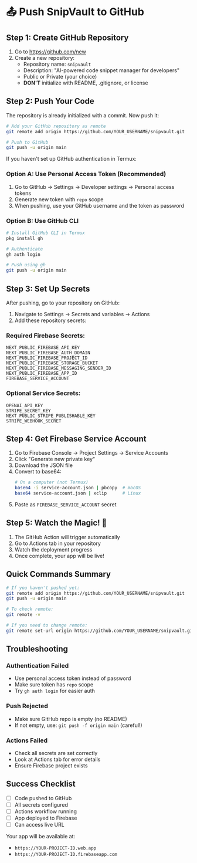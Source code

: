 # 📤 Push SnipVault to GitHub

## Step 1: Create GitHub Repository

1. Go to https://github.com/new
2. Create a new repository:
   - Repository name: `snipvault`
   - Description: "AI-powered code snippet manager for developers"
   - Public or Private (your choice)
   - **DON'T** initialize with README, .gitignore, or license

## Step 2: Push Your Code

The repository is already initialized with a commit. Now push it:

```bash
# Add your GitHub repository as remote
git remote add origin https://github.com/YOUR_USERNAME/snipvault.git

# Push to GitHub
git push -u origin main
```

If you haven't set up GitHub authentication in Termux:

### Option A: Use Personal Access Token (Recommended)
1. Go to GitHub → Settings → Developer settings → Personal access tokens
2. Generate new token with `repo` scope
3. When pushing, use your GitHub username and the token as password

### Option B: Use GitHub CLI
```bash
# Install GitHub CLI in Termux
pkg install gh

# Authenticate
gh auth login

# Push using gh
git push -u origin main
```

## Step 3: Set Up Secrets

After pushing, go to your repository on GitHub:

1. Navigate to Settings → Secrets and variables → Actions
2. Add these repository secrets:

### Required Firebase Secrets:
```
NEXT_PUBLIC_FIREBASE_API_KEY
NEXT_PUBLIC_FIREBASE_AUTH_DOMAIN
NEXT_PUBLIC_FIREBASE_PROJECT_ID
NEXT_PUBLIC_FIREBASE_STORAGE_BUCKET
NEXT_PUBLIC_FIREBASE_MESSAGING_SENDER_ID
NEXT_PUBLIC_FIREBASE_APP_ID
FIREBASE_SERVICE_ACCOUNT
```

### Optional Service Secrets:
```
OPENAI_API_KEY
STRIPE_SECRET_KEY
NEXT_PUBLIC_STRIPE_PUBLISHABLE_KEY
STRIPE_WEBHOOK_SECRET
```

## Step 4: Get Firebase Service Account

1. Go to Firebase Console → Project Settings → Service Accounts
2. Click "Generate new private key"
3. Download the JSON file
4. Convert to base64:
   ```bash
   # On a computer (not Termux)
   base64 -i service-account.json | pbcopy  # macOS
   base64 service-account.json | xclip      # Linux
   ```
5. Paste as `FIREBASE_SERVICE_ACCOUNT` secret

## Step 5: Watch the Magic! 🎉

1. The GitHub Action will trigger automatically
2. Go to Actions tab in your repository
3. Watch the deployment progress
4. Once complete, your app will be live!

## Quick Commands Summary

```bash
# If you haven't pushed yet:
git remote add origin https://github.com/YOUR_USERNAME/snipvault.git
git push -u origin main

# To check remote:
git remote -v

# If you need to change remote:
git remote set-url origin https://github.com/YOUR_USERNAME/snipvault.git
```

## Troubleshooting

### Authentication Failed
- Use personal access token instead of password
- Make sure token has `repo` scope
- Try `gh auth login` for easier auth

### Push Rejected
- Make sure GitHub repo is empty (no README)
- If not empty, use: `git push -f origin main` (careful!)

### Actions Failed
- Check all secrets are set correctly
- Look at Actions tab for error details
- Ensure Firebase project exists

## Success Checklist

- [ ] Code pushed to GitHub
- [ ] All secrets configured
- [ ] Actions workflow running
- [ ] App deployed to Firebase
- [ ] Can access live URL

Your app will be available at:
- `https://YOUR-PROJECT-ID.web.app`
- `https://YOUR-PROJECT-ID.firebaseapp.com`